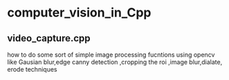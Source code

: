 # computer_vision_in_Cpp

## video_capture.cpp

how to do some sort of simple image processing fucntions using opencv like Gausian blur,edge canny detection ,cropping the roi ,image blur,dialate, erode techniques